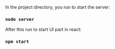 In the project directory, you run to start the server:

### `node server`

After this run to start UI part in react: 

### `npm start`
